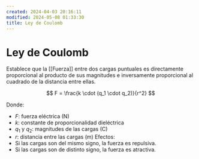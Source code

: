 ```yaml
---
created: 2024-04-03 20:16:11
modified: 2024-05-08 01:33:30
title: Ley de Coulomb
---
```


# Ley de Coulomb

Establece que la [[Fuerza]] entre dos cargas puntuales es directamente proporcional al producto de sus magnitudes e inversamente proporcional al cuadrado de la distancia entre ellas.

$$
F = \frac{k \cdot (q_1 \cdot q_2)}{r^2}
$$

Donde:

 * $F$: fuerza eléctrica (N)
 * $k$: constante de proporcionalidad dieléctrica
 * $q_1$ y $q_2$: magnitudes de las cargas (C)
 * $r$: distancia entre las cargas (m)
Efectos:
 * Si las cargas son del mismo signo, la fuerza es repulsiva.
 * Si las cargas son de distinto signo, la fuerza es atractiva.

